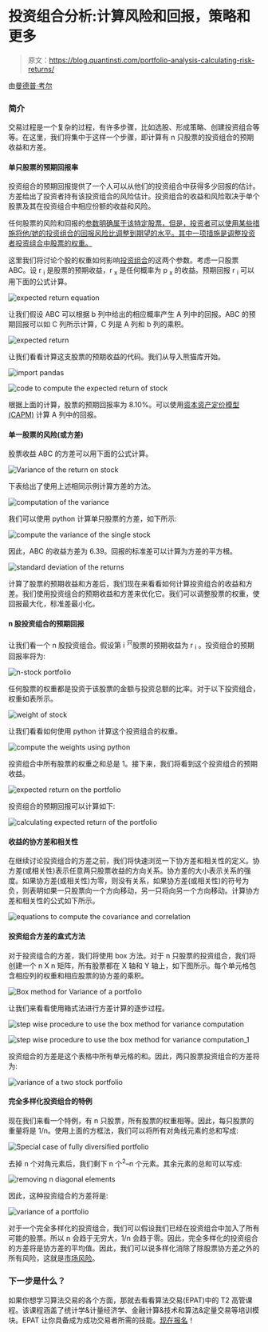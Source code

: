 # 投资组合分析:计算风险和回报，策略和更多

> 原文：<https://blog.quantinsti.com/portfolio-analysis-calculating-risk-returns/>

由[曼德普·考尔](https://www.linkedin.com/in/mandeep-kaur-6b5313104/)

### **简介**

交易过程是一个复杂的过程，有许多步骤，比如选股、形成策略、创建投资组合等等。在这里，我们将集中于这样一个步骤，即计算有 n 只股票的投资组合的预期收益和方差。

#### **单只股票的预期回报率**

投资组合的预期回报提供了一个人可以从他们的投资组合中获得多少回报的估计。方差给出了投资者持有该投资组合的风险估计。投资组合的收益和风险取决于单个股票及其在投资组合中相应份额的收益和风险。

任何股票的风险和回报的[参数明确属于该特定股票，但是，投资者可以使用某些措施将他/她的投资组合的回报风险比调整到期望的水平。其中一项措施是调整投资者投资组合中股票的权重。](https://blog.quantinsti.com/controlling-intraday-risk-profile-10-jan-2017/)

这里我们将讨论个股的权重如何影响[投资组合](https://quantra.quantinsti.com/course/quantitative-portfolio-management)的这两个参数。考虑一只股票 ABC。设 r <sub>i</sub> 是股票的预期收益，r <sub>x</sub> 是任何概率为 p <sub>x</sub> 的收益。预期回报 r <sub>i</sub> 可以用下面的公式计算。

![expected return equation](img/b02cd1a4a1c4240669f58dec582fd12c.png)

让我们假设 ABC 可以根据 b 列中给出的相应概率产生 A 列中的回报。ABC 的预期回报可以如 C 列所示计算，C 列是 A 列和 b 列的乘积。

![expected return](img/1352345b3e5fccc6df3dc88b14dba89e.png)

让我们看看计算这支股票的预期收益的代码。我们从导入熊猫库开始。

![import pandas](img/0d250a6637ddb768f12b00a467aee0b3.png)

![code to compute the expected return of stock](img/c67cb1591826eb9d48e3a32b4a9822cc.png)

根据上面的计算，股票的预期回报率为 8.10%。可以使用[资本资产定价模型(CAPM)](https://blog.quantinsti.com/capital-asset-pricing-model/) 计算 A 列中的回报。

#### **单一股票的风险(或方差)**

股票收益 ABC 的方差可以用下面的公式计算。

![Variance of the return on stock](img/fe35e3222b6c4b71f40fdb8deea144e4.png)

下表给出了使用上述相同示例计算方差的方法。

![computation of the variance](img/9eacd3c0c8a37f3c69d7e79e01cc9e60.png)

我们可以使用 python 计算单只股票的方差，如下所示:

![compute the variance of the single stock](img/83fe1784bcad9946cb3f48e52b3820ac.png)

因此，ABC 的收益方差为 6.39。回报的标准差可以计算为方差的平方根。

![standard deviation of the returns](img/deeb3d4e9f32d1c4af57c3ac0d79c8ed.png)

计算了股票的预期收益和方差后，我们现在来看看如何计算投资组合的收益和方差。我们使用投资组合的预期收益和方差来优化它。我们可以调整股票的权重，使回报最大化，标准差最小化。

#### **n 股投资组合的预期回报**

让我们看一个 n 股投资组合。假设第 i <sup>只</sup>股票的预期收益为 r <sub>i</sub> 。投资组合的预期回报率将为:

![n-stock portfolio](img/87b914bfe96a8fd0040a5d0da846ac00.png)

任何股票的权重都是投资于该股票的金额与投资总额的比率。对于以下投资组合，权重如表所示。

![weight of stock](img/93b5a6833c9633dd5fdc9eea4a32d246.png)

让我们看看如何使用 python 计算这个投资组合的权重。

![compute the weights using python](img/a122ca667a37fd8e58dee3e6607ae70c.png)

投资组合中所有股票的权重之和总是 1。接下来，我们将看到这个投资组合的预期收益。

![expected return on the portfolio](img/b1cfbfe11d061dcc890c45ac06208815.png)

投资组合的预期回报可以计算如下:

![calculating expected return of the portfolio](img/38a087b88e825b4ab5ff65160ef30c67.png)

#### **收益的协方差和相关性**

在继续讨论投资组合的方差之前，我们将快速浏览一下协方差和相关性的定义。协方差(或相关性)表示任意两只股票收益的方向关系。协方差的大小表示关系的强度。如果协方差(或相关性)为零，则没有关系，如果协方差(或相关性)的符号为负，则表明如果一只股票向一个方向移动，另一只将向另一个方向移动。计算协方差和相关性的公式如下所示。

![equations to compute the covariance and correlation](img/f4ae11a98d8464d42af486781762bbff.png)

#### **投资组合方差的盒式方法**

对于投资组合的方差，我们将使用 box 方法。对于 n 只股票的投资组合，我们将创建一个 n X n 矩阵，所有股票都在 X 轴和 Y 轴上，如下图所示。每个单元格包含相应列的权重和相应股票的协方差的乘积。

![Box method for Variance of a portfolio](img/d34399dd0904fe2b7417d2bcd214fdb5.png)

让我们来看看使用箱式法进行方差计算的逐步过程。

![step wise procedure to use the box method for variance computation](img/81897f694fe4bfc47a8e83cf1959a80a.png)

![step wise procedure to use the box method for variance computation_1](img/33587d1e04d35e3483b115e474e71633.png)

投资组合的方差是这个表格中所有单元格的和。因此，两只股票投资组合的方差将为:

![variance of a two stock portfolio](img/17093a936194723d4a615c616689ee53.png)

#### **完全多样化投资组合的特例**

现在我们来看一个特例，有 n 只股票，所有股票的权重相等。因此，每只股票的重量将是 1/n。使用上面的方框法，我们可以将所有对角线元素的总和写成:

![Special case of fully diversified portfolio](img/731465e3e5d1707c7076838c563094ee.png)

去掉 n 个对角元素后，我们剩下 n 个<sup>2</sup>–n 个元素。其余元素的总和可以写成:

![removing n diagonal elements](img/174d9aaf1f60137f4afe6bf9480e2d85.png)

因此，这种投资组合的方差将是:

![variance of a portfolio](img/034d231cf0f13c6a0c7542c4565ba97d.png)

对于一个完全多样化的投资组合，我们可以假设我们已经在投资组合中加入了所有可能的股票。所以 n 会趋于无穷大，1/n 会趋于零。因此，完全多样化的投资组合的方差将是协方差的平均值。因此，我们可以说多样化消除了除股票协方差之外的所有风险，这就是[市场风险](https://blog.quantinsti.com/performance-metrics-risk-metrics-optimization/)。

### 下一步是什么？

如果你想学习算法交易的各个方面，那就去看看算法交易(EPAT)中的 T2 高管课程。该课程涵盖了统计学&计量经济学、金融计算&技术和算法&定量交易等培训模块。EPAT 让你具备成为成功交易者所需的技能。[现在报名](https://www.quantinsti.com/epat/)！